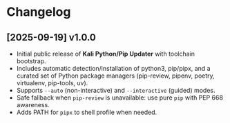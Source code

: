 # Changelog

## [2025-09-19] v1.0.0
- Initial public release of **Kali Python/Pip Updater** with toolchain bootstrap.
- Includes automatic detection/installation of python3, pip/pipx, and a curated set of Python package managers (pip-review, pipenv, poetry, virtualenv, pip-tools, uv).
- Supports `--auto` (non-interactive) and `--interactive` (guided) modes.
- Safe fallback when `pip-review` is unavailable: use pure `pip` with PEP 668 awareness.
- Adds PATH for `pipx` to shell profile when needed.
